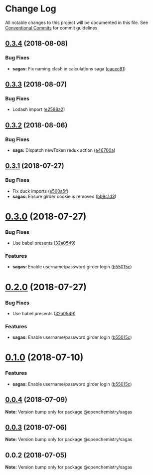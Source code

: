 # Change Log

All notable changes to this project will be documented in this file.
See [Conventional Commits](https://conventionalcommits.org) for commit guidelines.

<a name="0.3.4"></a>
## [0.3.4](https://github.com/OpenChemistry/oc-web-components/compare/@openchemistry/sagas@0.3.3...@openchemistry/sagas@0.3.4) (2018-08-08)


### Bug Fixes

* **sagas:** Fix naming clash in calculations saga ([cacec81](https://github.com/OpenChemistry/oc-web-components/commit/cacec81))




<a name="0.3.3"></a>
## [0.3.3](https://github.com/OpenChemistry/oc-web-components/compare/@openchemistry/sagas@0.3.2...@openchemistry/sagas@0.3.3) (2018-08-07)


### Bug Fixes

* Lodash import ([e2588a2](https://github.com/OpenChemistry/oc-web-components/commit/e2588a2))




<a name="0.3.2"></a>
## [0.3.2](https://github.com/OpenChemistry/oc-web-components/compare/@openchemistry/sagas@0.3.1...@openchemistry/sagas@0.3.2) (2018-08-06)


### Bug Fixes

* **saga:** Dispatch newToken redux action ([a46700a](https://github.com/OpenChemistry/oc-web-components/commit/a46700a))




<a name="0.3.1"></a>
## [0.3.1](https://github.com/OpenChemistry/oc-web-components/compare/@openchemistry/sagas@0.3.0...@openchemistry/sagas@0.3.1) (2018-07-27)


### Bug Fixes

* Fix duck imports ([e560a5f](https://github.com/OpenChemistry/oc-web-components/commit/e560a5f))
* **sagas:** Ensure girder cookie is removed ([bb9c1d3](https://github.com/OpenChemistry/oc-web-components/commit/bb9c1d3))




<a name="0.3.0"></a>
# [0.3.0](https://github.com/OpenChemistry/oc-web-components/compare/@openchemistry/sagas@0.0.4...@openchemistry/sagas@0.3.0) (2018-07-27)


### Bug Fixes

* Use babel presents ([32a0549](https://github.com/OpenChemistry/oc-web-components/commit/32a0549))


### Features

* **sagas:** Enable username/password girder login ([b55015c](https://github.com/OpenChemistry/oc-web-components/commit/b55015c))




<a name="0.2.0"></a>
# [0.2.0](https://github.com/OpenChemistry/oc-web-components/compare/@openchemistry/sagas@0.0.4...@openchemistry/sagas@0.2.0) (2018-07-27)


### Bug Fixes

* Use babel presents ([32a0549](https://github.com/OpenChemistry/oc-web-components/commit/32a0549))


### Features

* **sagas:** Enable username/password girder login ([b55015c](https://github.com/OpenChemistry/oc-web-components/commit/b55015c))




<a name="0.1.0"></a>
# [0.1.0](https://github.com/OpenChemistry/oc-web-components/compare/@openchemistry/sagas@0.0.4...@openchemistry/sagas@0.1.0) (2018-07-10)


### Features

* **sagas:** Enable username/password girder login ([b55015c](https://github.com/OpenChemistry/oc-web-components/commit/b55015c))




<a name="0.0.4"></a>
## [0.0.4](https://github.com/OpenChemistry/oc-web-components/compare/@openchemistry/sagas@0.0.3...@openchemistry/sagas@0.0.4) (2018-07-09)




**Note:** Version bump only for package @openchemistry/sagas

<a name="0.0.3"></a>
## [0.0.3](https://github.com/OpenChemistry/oc-web-components/compare/@openchemistry/sagas@0.0.2...@openchemistry/sagas@0.0.3) (2018-07-06)




**Note:** Version bump only for package @openchemistry/sagas

<a name="0.0.2"></a>
## 0.0.2 (2018-07-05)




**Note:** Version bump only for package @openchemistry/sagas
